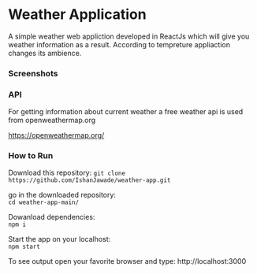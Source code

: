 # Weather Application

A simple weather web appliction developed in ReactJs 
which will give you weather information as a result.
According to tempreture appliaction changes its ambience.

### Screenshots

### API 

For getting information about current weather a free 
weather api is used from openweathermap.org

https://openweathermap.org/

### How to Run 

Download this repository:
`git clone https://github.com/IshanJawade/weather-app.git`

go in the downloaded repository:\
`cd weather-app-main/`

Dowanload dependencies:\
`npm i `

Start the app on your localhost:\
`npm start`

To see output open your favorite browser and type:
http://localhost:3000